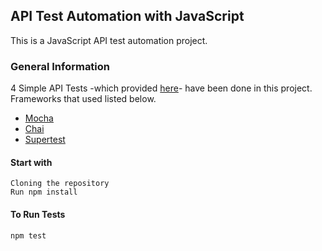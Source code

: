 ## API Test Automation with JavaScript

This is a JavaScript API test automation project.

### General Information

4 Simple API Tests -which provided [here](https://gorest.co.in/)- have been done in this project. Frameworks that used listed below.

* [Mocha](https://github.com/mochajs/mocha)
* [Chai](https://github.com/chaijs/chai)
* [Supertest](https://github.com/visionmedia/supertest)


#### Start with 

    Cloning the repository
    Run npm install

#### To Run Tests

    npm test
